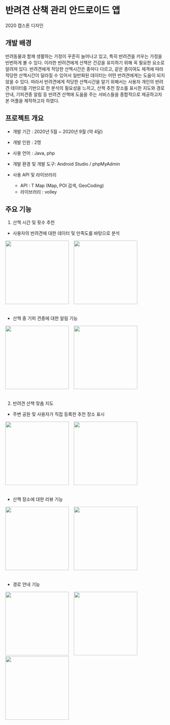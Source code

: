 # 반려견 산책 관리 안드로이드 앱 
2020 캡스톤 디자인

## 개발 배경
 반려동물과 함께 생활하는 가정이 꾸준히 늘어나고 있고, 특히 반려견을 키우는 가정을 빈번하게 볼 수 있다. 이러한 반려견에게 산책은 건강을 유지하기 위해 꼭 필요한 요소로 알려져 있다. 반려견에게 적당한 산책시간은 종마다 다르고, 같은 종이여도 체격에 따라 적당한 산책시간이 달라질 수 있어서 일반화된 데이터는 어떤 반려견에게는 도움이 되지 않을 수 있다. 따라서 반려견에게 적당한 산책시간을 알기 위해서는 사용자 개인의 반려견 데이터를 기반으로 한 분석의 필요성을 느끼고, 산책 추천 장소를 표시한 지도와 경로안내, 기피견종 알림 등 반려견 산책에 도움을 주는 서비스들을 종합적으로 제공하고자 본 어플을 제작하고자 하였다. 
 
 
## 프로젝트 개요
- 개발 기간 : 2020년 5월 ~ 2020년 9월 (약 4달)

- 개발 인원 : 2명

- 사용 언어 : Java, php

- 개발 환경 및 개발 도구: Android Studio / phpMyAdmin 

- 사용 API 및 라이브러리
  - API : T Map (Map, POI 검색, GeoCoding)
  - 라이브러리 : volley
  

## 주요 기능
1. 산책 시간 및 횟수 추천
  - 사용자의 반려견에 대한 데이터 및 만족도를 바탕으로 분석
  <div>
  <img width="200" src="https://user-images.githubusercontent.com/53103434/103452608-7efb1180-4d14-11eb-86d1-734720994d03.jpg">&nbsp;&nbsp;&nbsp;
  <img width="200" src="https://user-images.githubusercontent.com/53103434/103452614-84585c00-4d14-11eb-8ab5-e858c88e53e9.jpg">
  </div><br>                                                                            
 
  - 산책 중 기피 견종에 대한 알림 기능
  <div>
  <img width="200" src="https://user-images.githubusercontent.com/53103434/103452619-93d7a500-4d14-11eb-8363-133e00f98928.jpg">&nbsp;&nbsp;&nbsp;
  <img width="200" src="https://user-images.githubusercontent.com/53103434/103452621-95a16880-4d14-11eb-8568-c15f2e0e7310.jpg">
  </div><br>
 
2. 반려견 산책 맞춤 지도
  - 주변 공원 및 사용자가 직접 등록한 추천 장소 표시 
 <div>
 <img width="200" src="https://user-images.githubusercontent.com/53103434/103452625-9a661c80-4d14-11eb-87ff-be8b6b75f445.jpg">&nbsp;&nbsp;&nbsp;
 <img width="200" src="https://user-images.githubusercontent.com/53103434/103452627-9cc87680-4d14-11eb-90b1-06faccaff31b.jpg">&nbsp;&nbsp;&nbsp;
 </div><br> 
 
  - 산책 장소에 대한 리뷰 기능
 <div>
 <img width="200" src="https://user-images.githubusercontent.com/53103434/103452630-a225c100-4d14-11eb-990a-6659c4a16a23.jpg">&nbsp;&nbsp;&nbsp;
 <img width="200" src="https://user-images.githubusercontent.com/53103434/103452631-a4881b00-4d14-11eb-86a8-8a59ce1995fa.jpg">&nbsp;&nbsp;&nbsp;
 </div><br>
 
  - 경로 안내 기능
 <div>
 <img width="200" src="https://user-images.githubusercontent.com/53103434/103452637-b964ae80-4d14-11eb-8d49-5de8de7becb9.jpg">&nbsp;&nbsp;&nbsp;
 <img width="200" src="https://user-images.githubusercontent.com/53103434/103452638-bbc70880-4d14-11eb-948d-24a475fcd3f5.jpg">&nbsp;&nbsp;&nbsp;
 <img width="200" src="https://user-images.githubusercontent.com/53103434/103452639-be296280-4d14-11eb-8d49-d22ada4297ac.jpg">
 </div> 
